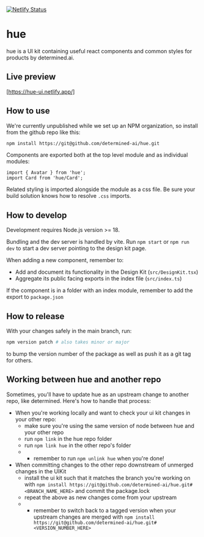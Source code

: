 [![Netlify Status](https://api.netlify.com/api/v1/badges/2421c10f-be2e-402e-bf63-b200c1fdd750/deploy-status)](https://app.netlify.com/sites/hue-ui/deploys)

# hue

hue is a UI kit containing useful react components and common styles
for products by determined.ai.

## Live preview

[https://hue-ui.netlify.app/]

## How to use

We're currently unpublished while we set up an NPM organization, so install from
the github repo like this:

```bash
npm install https://git@github.com/determined-ai/hue.git
```

Components are exported both at the top level module and as individual modules:

```tsx
import { Avatar } from 'hue';
import Card from 'hue/Card';
```

Related styling is imported alongside the module as a css file. Be sure your
build solution knows how to resolve `.css` imports.

## How to develop

Development requires Node.js version >= 18.

Bundling and the dev server is handled by vite. Run `npm start` or `npm run dev`
to start a dev server pointing to the design kit page.

When adding a new component, remember to:

- Add and document its functionality in the Design Kit (`src/DesignKit.tsx`)
- Aggregate its public facing exports in the index file (`src/index.ts`)

If the component is in a folder with an index module, remember to add the export to `package.json`

## How to release

With your changes safely in the main branch, run:

```sh
npm version patch # also takes minor or major
```

to bump the version number of the package as well as push it as a git tag for others.

## Working between hue and another repo

Sometimes, you'll have to update hue as an upstream change to another repo, like determined. Here's how to handle that process:

- When you're working locally and want to check your ui kit changes in your other repo:
  - make sure you're using the same version of node between hue and your other repo
  - run `npm link` in the hue repo folder
  - run `npm link hue` in the other repo's folder
  - - remember to run `npm unlink hue` when you're done!
- When committing changes to the other repo downstream of unmerged changes in the UIKit
  - install the ui kit such that it matches the branch you're working on with `npm install https://git@github.com/determined-ai/hue.git#<BRANCH_NAME_HERE>` and commit the package.lock
  - repeat the above as new changes come from your upstream
  - - remember to switch back to a tagged version when your upstream changes are merged with `npm install https://git@github.com/determined-ai/hue.git#<VERSION_NUMBER_HERE>`
